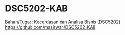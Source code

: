 # DSC5202-KAB
Bahan/Tugas: Kecerdasan dan Analisa Bisnis (DSC5202)
https://github.com/masirwan/DSC5202-KAB
